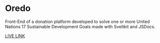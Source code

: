 # Oredo
Front-End of a donation platform developed to solve one or more United Nations 17 Sustainable Development Goals made with Sveltkit and JSDocs.

[LIVE LINK](https://dosu-oredo.vercel.app/)
